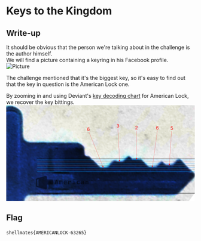 # Keys to the Kingdom

## Write-up

It should be obvious that the person we're talking about in the challenge is the author himself.  
We will find a picture containing a keyring in his Facebook profile.  
![Picture](./picture.jpeg)

The challenge mentioned that it's the biggest key, so it's easy to find out that the key in question is the American Lock one.  

By zooming in and using Deviant's [key decoding chart](https://raw.githubusercontent.com/deviantollam/decoding/master/Key%20Decoding/Decoding%20-%20American.png) for American Lock, we recover the key bittings.
![Decoded Key](./decoded.png)

## Flag

`shellmates{AMERICANLOCK-63265}`
